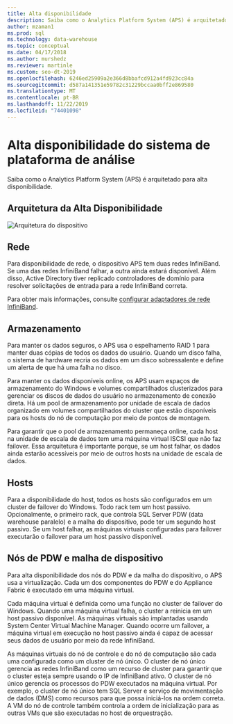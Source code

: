 ```yaml
---
title: Alta disponibilidade
description: Saiba como o Analytics Platform System (APS) é arquitetado para alta disponibilidade.
author: mzaman1
ms.prod: sql
ms.technology: data-warehouse
ms.topic: conceptual
ms.date: 04/17/2018
ms.author: murshedz
ms.reviewer: martinle
ms.custom: seo-dt-2019
ms.openlocfilehash: 6246ed25909a2e366d8bbafcd912a4fd923cc84a
ms.sourcegitcommit: d587a141351e59782c31229bccaa0bff2e869580
ms.translationtype: MT
ms.contentlocale: pt-BR
ms.lasthandoff: 11/22/2019
ms.locfileid: "74401098"
---
```

# <a name="analytics-platform-system-high-availability"></a>Alta disponibilidade do sistema de plataforma de análise
Saiba como o Analytics Platform System (APS) é arquitetado para alta disponibilidade.  
  
## <a name="high-availability-architecture"></a>Arquitetura da Alta Disponibilidade  
![Arquitetura do dispositivo](media/appliance-architecture.png "Arquitetura do dispositivo")  
  
## <a name="network"></a>Rede  
Para disponibilidade de rede, o dispositivo APS tem duas redes InfiniBand. Se uma das redes InfiniBand falhar, a outra ainda estará disponível. Além disso, Active Directory tiver replicado controladores de domínio para resolver solicitações de entrada para a rede InfiniBand correta.  
  
Para obter mais informações, consulte [configurar adaptadores de rede InfiniBand](configure-infiniband-network-adapters.md).  
  
## <a name="storage"></a>Armazenamento  
Para manter os dados seguros, o APS usa o espelhamento RAID 1 para manter duas cópias de todos os dados do usuário. Quando um disco falha, o sistema de hardware recria os dados em um disco sobressalente e define um alerta de que há uma falha no disco.  
  
Para manter os dados disponíveis online, os APS usam espaços de armazenamento do Windows e volumes compartilhados clusterizados para gerenciar os discos de dados do usuário no armazenamento de conexão direta. Há um pool de armazenamento por unidade de escala de dados organizado em volumes compartilhados do cluster que estão disponíveis para os hosts do nó de computação por meio de pontos de montagem.  
  
Para garantir que o pool de armazenamento permaneça online, cada host na unidade de escala de dados tem uma máquina virtual ISCSI que não faz failover. Essa arquitetura é importante porque, se um host falhar, os dados ainda estarão acessíveis por meio de outros hosts na unidade de escala de dados.  
  
## <a name="hosts"></a>Hosts  
Para a disponibilidade do host, todos os hosts são configurados em um cluster de failover do Windows. Todo rack tem um host passivo. Opcionalmente, o primeiro rack, que controla SQL Server PDW (data warehouse paralelo) e a malha do dispositivo, pode ter um segundo host passivo. Se um host falhar, as máquinas virtuais configuradas para failover executarão o failover para um host passivo disponível.  
  
## <a name="pdw-nodes-and-appliance-fabric"></a>Nós de PDW e malha de dispositivo  
Para alta disponibilidade dos nós do PDW e da malha do dispositivo, o APS usa a virtualização. Cada um dos componentes do PDW e do Appliance Fabric é executado em uma máquina virtual.  
  
Cada máquina virtual é definida como uma função no cluster de failover do Windows. Quando uma máquina virtual falha, o cluster a reinicia em um host passivo disponível. As máquinas virtuais são implantadas usando System Center Virtual Machine Manager. Quando ocorre um failover, a máquina virtual em execução no host passivo ainda é capaz de acessar seus dados de usuário por meio da rede InfiniBand.  
  
As máquinas virtuais do nó de controle e do nó de computação são cada uma configurada como um cluster de nó único. O cluster de nó único gerencia as redes InfiniBand como um recurso de cluster para garantir que o cluster esteja sempre usando o IP de InfiniBand ativo. O cluster de nó único gerencia os processos do PDW executados na máquina virtual. Por exemplo, o cluster de nó único tem SQL Server e serviço de movimentação de dados (DMS) como recursos para que possa iniciá-los na ordem correta. A VM do nó de controle também controla a ordem de inicialização para as outras VMs que são executadas no host de orquestração.  
  
